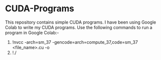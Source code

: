 # CUDA-Programs

This repository contains simple CUDA programs. I have been using Google Colab to write my CUDA programs. 
Use the following commands to run a program in Google Colab:-

1. !nvcc -arch=sm_37 -gencode=arch=compute_37,code=sm_37 <file_name>.cu -o <exe-name>
2. !./<exe-name>
